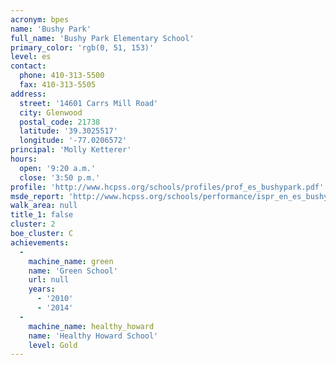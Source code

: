 ```yaml
---
acronym: bpes
name: 'Bushy Park'
full_name: 'Bushy Park Elementary School'
primary_color: 'rgb(0, 51, 153)'
level: es
contact:
  phone: 410-313-5500
  fax: 410-313-5505
address:
  street: '14601 Carrs Mill Road'
  city: Glenwood
  postal_code: 21738
  latitude: '39.3025517'
  longitude: '-77.0206572'
principal: 'Molly Ketterer'
hours:
  open: '9:20 a.m.'
  close: '3:50 p.m.'
profile: 'http://www.hcpss.org/schools/profiles/prof_es_bushypark.pdf'
msde_report: 'http://www.hcpss.org/schools/performance/ispr_en_es_bushypark.pdf'
walk_area: null
title_1: false
cluster: 2
boe_cluster: C
achievements:
  -
    machine_name: green
    name: 'Green School'
    url: null
    years:
      - '2010'
      - '2014'
  -
    machine_name: healthy_howard
    name: 'Healthy Howard School'
    level: Gold
---
```

